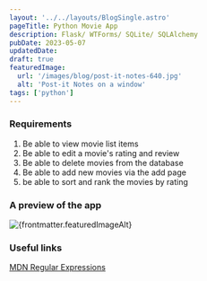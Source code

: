 ```yaml
---
layout: '../../layouts/BlogSingle.astro'
pageTitle: Python Movie App
description: Flask/ WTForms/ SQLite/ SQLAlchemy
pubDate: 2023-05-07
updatedDate:
draft: true
featuredImage:
  url: '/images/blog/post-it-notes-640.jpg'
  alt: 'Post-it Notes on a window'
tags: ['python']
---
```


### Requirements

1. Be able to view movie list items
2. Be able to edit a movie's rating and review
3. Be able to delete movies from the database
4. Be able to add new movies via the add page
5. be able to sort and rank the movies by rating

### A preview of the app

<img src="/images/blog/python-movie-app-preview.gif" alt={frontmatter.featuredImageAlt} />

### Useful links

[MDN Regular Expressions](https://developer.mozilla.org/en-US/docs/Web/JavaScript/Guide/Regular_Expressions)
